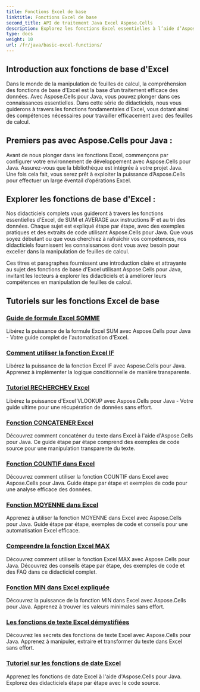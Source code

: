 ```yaml
---
title: Fonctions Excel de base
linktitle: Fonctions Excel de base
second_title: API de traitement Java Excel Aspose.Cells
description: Explorez les fonctions Excel essentielles à l’aide d’Aspose.Cells pour Java. Nos tutoriels couvrent les bases étape par étape. Premiers pas avec la manipulation de feuilles de calcul
type: docs
weight: 10
url: /fr/java/basic-excel-functions/
---
```

## Introduction aux fonctions de base d'Excel

Dans le monde de la manipulation de feuilles de calcul, la compréhension des fonctions de base d’Excel est la base d’un traitement efficace des données. Avec Aspose.Cells pour Java, vous pouvez plonger dans ces connaissances essentielles. Dans cette série de didacticiels, nous vous guiderons à travers les fonctions fondamentales d'Excel, vous dotant ainsi des compétences nécessaires pour travailler efficacement avec des feuilles de calcul.

## Premiers pas avec Aspose.Cells pour Java :

Avant de nous plonger dans les fonctions Excel, commençons par configurer votre environnement de développement avec Aspose.Cells pour Java. Assurez-vous que la bibliothèque est intégrée à votre projet Java. Une fois cela fait, vous serez prêt à exploiter la puissance d’Aspose.Cells pour effectuer un large éventail d’opérations Excel.

## Explorer les fonctions de base d'Excel :

Nos didacticiels complets vous guideront à travers les fonctions essentielles d'Excel, de SUM et AVERAGE aux instructions IF et au tri des données. Chaque sujet est expliqué étape par étape, avec des exemples pratiques et des extraits de code utilisant Aspose.Cells pour Java. Que vous soyez débutant ou que vous cherchiez à rafraîchir vos compétences, nos didacticiels fournissent les connaissances dont vous avez besoin pour exceller dans la manipulation de feuilles de calcul.

Ces titres et paragraphes fournissent une introduction claire et attrayante au sujet des fonctions de base d'Excel utilisant Aspose.Cells pour Java, invitant les lecteurs à explorer les didacticiels et à améliorer leurs compétences en manipulation de feuilles de calcul.

## Tutoriels sur les fonctions Excel de base
### [Guide de formule Excel SOMME](./excel-sum-formula-guide/)
Libérez la puissance de la formule Excel SUM avec Aspose.Cells pour Java - Votre guide complet de l'automatisation d'Excel.
### [Comment utiliser la fonction Excel IF](./how-to-use-excel-if-function/)
Libérez la puissance de la fonction Excel IF avec Aspose.Cells pour Java. Apprenez à implémenter la logique conditionnelle de manière transparente.
### [Tutoriel RECHERCHEV Excel](./excel-vlookup-tutorial/)
Libérez la puissance d'Excel VLOOKUP avec Aspose.Cells pour Java - Votre guide ultime pour une récupération de données sans effort.
### [Fonction CONCATENER Excel](./excel-concatenate-function/)
Découvrez comment concaténer du texte dans Excel à l'aide d'Aspose.Cells pour Java. Ce guide étape par étape comprend des exemples de code source pour une manipulation transparente du texte.
### [Fonction COUNTIF dans Excel](./countif-function-in-excel/)
Découvrez comment utiliser la fonction COUNTIF dans Excel avec Aspose.Cells pour Java. Guide étape par étape et exemples de code pour une analyse efficace des données.
### [Fonction MOYENNE dans Excel](./average-function-in-excel/)
Apprenez à utiliser la fonction MOYENNE dans Excel avec Aspose.Cells pour Java. Guide étape par étape, exemples de code et conseils pour une automatisation Excel efficace.
### [Comprendre la fonction Excel MAX](./understanding-excel-max-function/)
Découvrez comment utiliser la fonction Excel MAX avec Aspose.Cells pour Java. Découvrez des conseils étape par étape, des exemples de code et des FAQ dans ce didacticiel complet.
### [Fonction MIN dans Excel expliquée](./min-function-in-excel-explained/)
Découvrez la puissance de la fonction MIN dans Excel avec Aspose.Cells pour Java. Apprenez à trouver les valeurs minimales sans effort.
### [Les fonctions de texte Excel démystifiées](./excel-text-functions-demystified/)
Découvrez les secrets des fonctions de texte Excel avec Aspose.Cells pour Java. Apprenez à manipuler, extraire et transformer du texte dans Excel sans effort.
### [Tutoriel sur les fonctions de date Excel](./excel-date-functions-tutorial/)
Apprenez les fonctions de date Excel à l'aide d'Aspose.Cells pour Java. Explorez des didacticiels étape par étape avec le code source.
